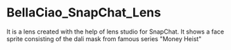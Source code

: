 # BellaCiao_SnapChat_Lens
It is a lens created with the help of lens studio for SnapChat. It shows a face sprite consisting of the dali mask from famous series "Money Heist"
